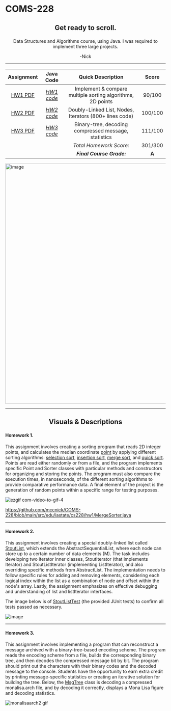 # COMS-228


<h2><p align="center">Get ready to scroll.</p> </h2>

<p align="center">Data Structures and Algorithms course, using Java. I was required to implement three large projects.</p>
<p align="center">-Nick</p>

___________

| **Assignment** | **Java Code** | **Quick Description** |**Score** 
| :-------------: | :-------------: | :-------------: | :-------------: |
| <a href="https://github.com/mccnick/COMS-228/blob/main/HW1.pdf">HW1 PDF</a> | <a href="https://github.com/mccnick/COMS-228/tree/main/src/edu/iastate/cs228/hw1">*HW1 code*</a> | Implement & compare multiple sorting algorithms, 2D points | 90/100 |
| <a href="https://github.com/mccnick/COMS-228/blob/main/HW2.pdf">HW2 PDF</a> | <a href="https://github.com/mccnick/COMS-228/blob/main/src/edu/iastate/cs228/hw2/StoutList.java">*HW2 code*</a> | Doubly-Linked List, Nodes, Iterators (800+ lines code) | 100/100 |
| <a href="https://github.com/mccnick/COMS-228/blob/main/HW3.pdf">HW3 PDF</a> | <a href="https://github.com/mccnick/COMS-228/blob/main/src/edu/iastate/cs228/hw3/MsgTree.java">*HW3 code*</a> | Binary-tree, decoding compressed message, statistics | 111/100 |
|  | | <i>Total Homework Score:</i> | 301/300 |
|  | | <b><i>Final Course Grade:</i></b> | <b>A</b> |

<img width="755" alt="image" src="https://github.com/mccnick/COMS-228/assets/91184284/2a1fa919-efd8-4371-b9b9-99e5d47251d2">

___________

<h2><p align="center"> Visuals & Descriptions </p> </h2>

<h4>Homework 1. </h4>

<p align="left">
This assignment involves creating a sorting program that reads 2D integer points, and calculates the median coordinate <a href="https://github.com/mccnick/COMS-228/blob/main/src/edu/iastate/cs228/hw1/Point.java">point</a> by applying different sorting algorithms: <a href="https://github.com/mccnick/COMS-228/blob/main/src/edu/iastate/cs228/hw1/SelectionSorter.java">selection sort</a>, <a href="https://github.com/mccnick/COMS-228/blob/main/src/edu/iastate/cs228/hw1/InsertionSorter.java">insertion sort</a>, <a href="https://github.com/mccnick/COMS-228/blob/main/src/edu/iastate/cs228/hw1/MergeSorter.java">merge sort</a>, and <a href="https://github.com/mccnick/COMS-228/blob/main/src/edu/iastate/cs228/hw1/QuickSorter.java">quick sort</a>. Points are read either randomly or from a file, and the program implements specific Point and Sorter classes with particular methods and constructors for organizing and storing the points. The program must also compare the execution times, in nanoseconds, of the different sorting algorithms to provide comparative performance data. A final element of the project is the generation of random points within a specific range for testing purposes.
</p>


![ezgif com-video-to-gif-4](https://github.com/mccnick/COMS-228/assets/91184284/3ef76668-03c0-4715-ab7e-664b561c23fc)


https://github.com/mccnick/COMS-228/blob/main/src/edu/iastate/cs228/hw1/MergeSorter.java



<a href=""></a>
<a href=""></a>
<a href=""></a>
<a href=""></a>
<a href=""></a>

___________

<h4>Homework 2. </h4>
<p align="left">
This assignment involves creating a special doubly-linked list called <a href="https://github.com/mccnick/COMS-228/blob/main/src/edu/iastate/cs228/hw2/StoutList.java">StoutList</a>, which extends the AbstractSequentialList, where each node can store up to a certain number of data elements (M). The task includes developing two iterator inner classes, StoutIterator (that implements Iterator<E>) and StoutListIterator (implementing ListIterator<E>), and also overriding specific methods from AbstractList. The implementation needs to follow specific rules for adding and removing elements, considering each logical index within the list as a combination of node and offset within the node's array. Lastly, the assignment emphasizes on effective debugging and understanding of list and listIterator interfaces.

The image below is of <a href="https://github.com/mccnick/COMS-228/blob/main/src/edu/iastate/cs228/hw2/StoutListTest.java">StoutListTest</a> (the provided JUnit tests) to confirm all tests passed as necessary.
</p>

![image](https://github.com/mccnick/COMS-228/assets/91184284/653bab2b-a4c1-4ae0-a01e-e314dc6728b4)


___________


<h4>Homework 3. </h4>
<p align="left">
This assignment involves implementing a program that can reconstruct a message archived with a binary-tree-based encoding scheme. The program reads the encoding scheme from a file, builds the corresponding binary tree, and then decodes the compressed message bit by bit. The program should print out the characters with their binary codes and the decoded message to the console. Students have the opportunity to earn extra credit by printing message-specific statistics or creating an iterative solution for building the tree. Below, the <a href="https://github.com/mccnick/COMS-228/blob/main/src/edu/iastate/cs228/hw3/MsgTree.java">MsgTree</a> class is decoding a compressed monalisa.arch file, and by decoding it correctly, displays a Mona Lisa figure and decoding statistics.
</p>


![monalisaarch2 gif](https://github.com/mccnick/COMS-228/assets/91184284/55e963c7-c444-4d03-bd7f-5c52fb59885c)

